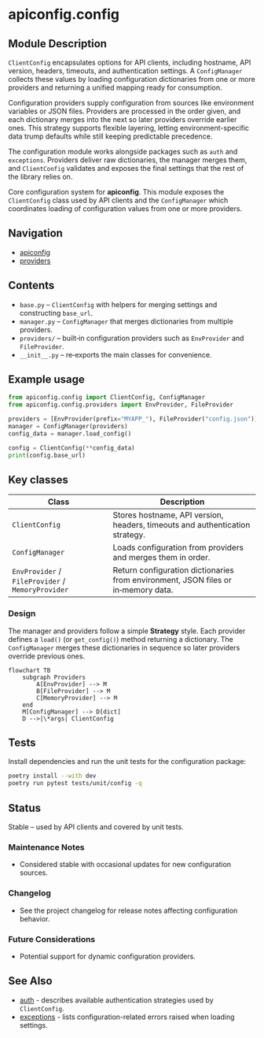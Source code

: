 # apiconfig.config

## Module Description

`ClientConfig` encapsulates options for API clients, including hostname, API
version, headers, timeouts, and authentication settings. A `ConfigManager`
collects these values by loading configuration dictionaries from one or more
providers and returning a unified mapping ready for consumption.

Configuration providers supply configuration from sources like environment
variables or JSON files. Providers are processed in the order given, and each
dictionary merges into the next so later providers override earlier ones. This
strategy supports flexible layering, letting environment-specific data trump
defaults while still keeping predictable precedence.

The configuration module works alongside packages such as `auth` and
`exceptions`. Providers deliver raw dictionaries, the manager merges them, and
`ClientConfig` validates and exposes the final settings that the rest of the
library relies on.

Core configuration system for **apiconfig**.  This module exposes the `ClientConfig`
class used by API clients and the `ConfigManager` which coordinates loading of
configuration values from one or more providers.

## Navigation
- [apiconfig](../README.md)
- [providers](./providers/README.md)

## Contents
- `base.py` – `ClientConfig` with helpers for merging settings and constructing `base_url`.
- `manager.py` – `ConfigManager` that merges dictionaries from multiple providers.
- `providers/` – built‑in configuration providers such as `EnvProvider` and `FileProvider`.
- `__init__.py` – re‑exports the main classes for convenience.

## Example usage
```python
from apiconfig.config import ClientConfig, ConfigManager
from apiconfig.config.providers import EnvProvider, FileProvider

providers = [EnvProvider(prefix="MYAPP_"), FileProvider("config.json")]
manager = ConfigManager(providers)
config_data = manager.load_config()

config = ClientConfig(**config_data)
print(config.base_url)
```

## Key classes
| Class | Description |
| ----- | ----------- |
| `ClientConfig` | Stores hostname, API version, headers, timeouts and authentication strategy. |
| `ConfigManager` | Loads configuration from providers and merges them in order. |
| `EnvProvider` / `FileProvider` / `MemoryProvider` | Return configuration dictionaries from environment, JSON files or in‑memory data. |

### Design
The manager and providers follow a simple **Strategy** style. Each provider
defines a `load()` (or `get_config()`) method returning a dictionary. The
`ConfigManager` merges these dictionaries in sequence so later providers override
previous ones.

```mermaid
flowchart TB
    subgraph Providers
        A[EnvProvider] --> M
        B[FileProvider] --> M
        C[MemoryProvider] --> M
    end
    M[ConfigManager] --> D[dict]
    D -->|\*args| ClientConfig
```

## Tests
Install dependencies and run the unit tests for the configuration package:
```bash
poetry install --with dev
poetry run pytest tests/unit/config -q
```

## Status
Stable – used by API clients and covered by unit tests.

### Maintenance Notes
- Considered stable with occasional updates for new configuration sources.

### Changelog
- See the project changelog for release notes affecting configuration behavior.

### Future Considerations
- Potential support for dynamic configuration providers.

## See Also
- [auth](../auth/README.md) - describes available authentication strategies used by `ClientConfig`.
- [exceptions](../exceptions/README.md) - lists configuration-related errors raised when loading settings.
